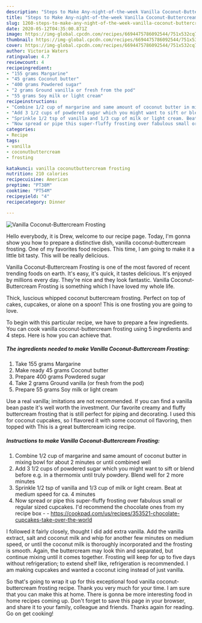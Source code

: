 ```yaml
---
description: "Steps to Make Any-night-of-the-week Vanilla Coconut-Buttercream Frosting"
title: "Steps to Make Any-night-of-the-week Vanilla Coconut-Buttercream Frosting"
slug: 1260-steps-to-make-any-night-of-the-week-vanilla-coconut-buttercream-frosting
date: 2020-05-12T04:35:00.871Z
image: https://img-global.cpcdn.com/recipes/6694475786092544/751x532cq70/vanilla-coconut-buttercream-frosting-recipe-main-photo.jpg
thumbnail: https://img-global.cpcdn.com/recipes/6694475786092544/751x532cq70/vanilla-coconut-buttercream-frosting-recipe-main-photo.jpg
cover: https://img-global.cpcdn.com/recipes/6694475786092544/751x532cq70/vanilla-coconut-buttercream-frosting-recipe-main-photo.jpg
author: Victoria Waters
ratingvalue: 4.7
reviewcount: 4
recipeingredient:
- "155 grams Margarine"
- "45 grams Coconut butter"
- "400 grams Powdered sugar"
- "2 grams Ground vanilla or fresh from the pod"
- "55 grams Soy milk or light cream"
recipeinstructions:
- "Combine 1/2 cup of margarine and same amount of coconut butter in mixing bowl for about 2 minutes or until combined well"
- "Add 3 1/2 cups of powdered sugar which you might want to sift or blend before e.g. in a thermomix until truly powdery. Blend well for 2 more minutes"
- "Sprinkle 1/2 tsp of vanilla and 1/3 cup of milk or light cream. Beat at medium speed for ca. 4 minutes"
- "Now spread or pipe this super-fluffy frosting over fabulous small or regular sized cupcakes. I&#39;d recommend the chocolate ones from my recipe box  https://cookpad.com/us/recipes/353521-chocolate-cupcakes-take-over-the-world"
categories:
- Recipe
tags:
- vanilla
- coconutbuttercream
- frosting

katakunci: vanilla coconutbuttercream frosting 
nutrition: 210 calories
recipecuisine: American
preptime: "PT38M"
cooktime: "PT54M"
recipeyield: "4"
recipecategory: Dinner

---
```



![Vanilla Coconut-Buttercream Frosting](https://img-global.cpcdn.com/recipes/6694475786092544/751x532cq70/vanilla-coconut-buttercream-frosting-recipe-main-photo.jpg)

Hello everybody, it is Drew, welcome to our recipe page. Today, I'm gonna show you how to prepare a distinctive dish, vanilla coconut-buttercream frosting. One of my favorites food recipes. This time, I am going to make it a little bit tasty. This will be really delicious.

Vanilla Coconut-Buttercream Frosting is one of the most favored of recent trending foods on earth. It's easy, it's quick, it tastes delicious. It's enjoyed by millions every day. They're nice and they look fantastic. Vanilla Coconut-Buttercream Frosting is something which I have loved my whole life.

Thick, luscious whipped coconut buttercream frosting. Perfect on top of cakes, cupcakes, or alone on a spoon! This is one frosting you are going to love.


To begin with this particular recipe, we have to prepare a few ingredients. You can cook vanilla coconut-buttercream frosting using 5 ingredients and 4 steps. Here is how you can achieve that.

<!--inarticleads1-->

##### The ingredients needed to make Vanilla Coconut-Buttercream Frosting:

1. Take 155 grams Margarine
1. Make ready 45 grams Coconut butter
1. Prepare 400 grams Powdered sugar
1. Take 2 grams Ground vanilla (or fresh from the pod)
1. Prepare 55 grams Soy milk or light cream


Use a real vanilla; imitations are not recommended. If you can find a vanilla bean paste it&#39;s well worth the investment. Our favorite creamy and fluffy buttercream frosting that is still perfect for piping and decorating. I used this for coconut cupcakes, so I flavored it with some coconut oil flavoring, then topped with This is a great buttercream icing recipe. 

<!--inarticleads2-->

##### Instructions to make Vanilla Coconut-Buttercream Frosting:

1. Combine 1/2 cup of margarine and same amount of coconut butter in mixing bowl for about 2 minutes or until combined well
1. Add 3 1/2 cups of powdered sugar which you might want to sift or blend before e.g. in a thermomix until truly powdery. Blend well for 2 more minutes
1. Sprinkle 1/2 tsp of vanilla and 1/3 cup of milk or light cream. Beat at medium speed for ca. 4 minutes
1. Now spread or pipe this super-fluffy frosting over fabulous small or regular sized cupcakes. I&#39;d recommend the chocolate ones from my recipe box -  - https://cookpad.com/us/recipes/353521-chocolate-cupcakes-take-over-the-world


I followed it fairly closely, thought I did add extra vanilla. Add the vanilla extract, salt and coconut milk and whip for another few minutes on medium speed, or until the coconut milk is thoroughly incorporated and the frosting is smooth. Again, the buttercream may look thin and separated, but continue mixing until it comes together. Frosting will keep for up to five days without refrigeration; to extend shelf like, refrigeration is recommended. I am making cupcakes and wanted a coconut icing instead of just vanilla. 

So that's going to wrap it up for this exceptional food vanilla coconut-buttercream frosting recipe. Thank you very much for your time. I am sure that you can make this at home. There is gonna be more interesting food in home recipes coming up. Don't forget to save this page in your browser, and share it to your family, colleague and friends. Thanks again for reading. Go on get cooking!
